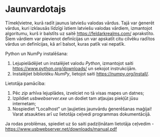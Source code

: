 # Jaunvardotajs
 Tīmekļvietne, kurā radīt jaunus latviešu valodas vārdus. Tajā var ģenerēt vārdus, kuri izklausās līdzīgi īstiem latviešu valodas vārdiem, izmantojot algoritumu, kurš ir balstīts uz saitē https://feldarkrealms.com/ aprakstīto. Šiem vārdiem var pievienot definīcijas un var apskatīt citu cilvēku radītos vārdus un definīcijas, kā arī balsot, kuras patīk vai nepatīk.
 
 Python un NumPy instalēšana:
 1. Lejupielādējiet un instalējiet valodu _Python_, izmantojot saiti https://www.python.org/downloads/ un sekojot instrukcijām.
 2. Instalējiet bibliotēku _NumPy_, lietojot saiti https://numpy.org/install/.

 Lietotāja pamācība:
 1. Pēc _zip_ arhīva lejuplādes, izvelciet no tā visas mapes un datnes;
 2. Izpildiet _usbwebserver.exe_ un dodiet tam atļaujas piekļūt jūsu internetam;
 3. Nospiediet "Localhost" un ļaujieties jaunvārdu ģenerēšanas maģijai! Varat atsaukties arī uz lietotāja ceļvedi programmas dokumentācijā.

   Ja rodas problēmas, spiediet uz šo saiti padziļinātam lietotāja ceļvedim - https://www.usbwebserver.net/downloads/manual.pdf
